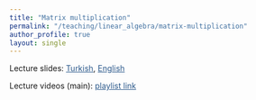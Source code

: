 ```yaml
---
title: "Matrix multiplication"
permalink: "/teaching/linear_algebra/matrix-multiplication"
author_profile: true
layout: single
---
```


Lecture slides: <a href="https://sirmatel.github.io/assets/files/linear_algebra/matris-carpimi.pdf" style="color: #2d5a8c">Turkish</a>, <a href="https://stanford.edu/class/engr108/lectures/10-matrix-mult.pdf" style="color: #2d5a8c">English</a>

Lecture videos (main): <a href="https://www.youtube.com/playlist?list=PLrj5Wewrq33Y0c9UfEq1Lg-6qbEv5WZZk" style="color: #2d5a8c">playlist link</a>
